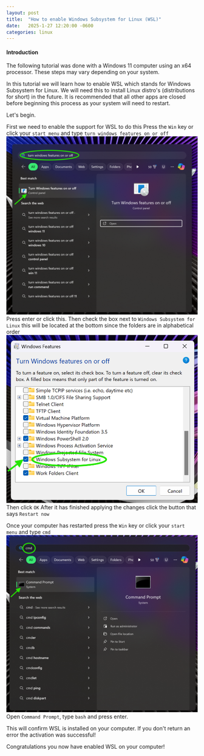 ```yaml
---
layout: post
title:  "How to enable Windows Subsystem for Linux (WSL)"
date:   2025-1-27 12:20:00 -0600
categories: linux
---
```


#### Introduction
The following tutorial was done with a Windows 11 computer using an x64 processor. These steps may vary depending on your system.

In this tutorial we will learn how to enable WSL which stands for Windows Subsystem for Linux. We will need this to install Linux distro's (distributions for short) in the future. It is recommended that all other apps are closed before beginning this process as your system will need to restart.

Let's begin.

First we need to enable the support for WSL to do this
Press the `Win` key or click your `start menu` and type `turn windows features on or off`
![Image](/assets/images/posts/1-how-to-enable-wsl/1.png)
Press enter or click this. Then check the box next to `Windows Subsystem for Linux` this will be located at the bottom since the folders are in alphabetical order
![Image](/assets/images/posts/1-how-to-enable-wsl/2.png)
Then click `OK` After it has finished applying the changes click the button that says `Restart now`

Once your computer has restarted press the `Win` key or click your `start menu` and type `cmd` 
![Image](/assets/images/posts/1-how-to-enable-wsl/3.png)
Open `Command Prompt`, type `bash` and press enter. 

This will confirm WSL is installed on your computer. 
If you don't return an error the activation was successful!

Congratulations you now have enabled WSL on your computer!